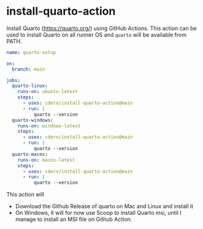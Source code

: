 # install-quarto-action

Install Quarto (https://quarto.org/) using GitHub Actions. This action can be used to install Quarto on all runner OS and `quarto` will be available from PATH.

```yaml
name: quarto-setup

on: 
  branch: main

jobs:
  quarto-linux:
    runs-on: ubuntu-latest
    steps:
      - uses: cderv/install-quarto-action@main
      - run: |
          quarto --version
  quarto-windows:
    runs-on: windows-latest
    steps:
      - uses: cderv/install-quarto-action@main
      - run: |
          quarto --version
  quarto-macos:
    runs-on: macos-latest
    steps:
      - uses: cderv/install-quarto-action@main
      - run: |
          quarto --version
```

This action will 

* Download the Github Release of quarto on Mac and Linux and install it
* On Windows, it will for now use Scoop to install Quarto msi, until I manage to install an MSI file on Github Action.